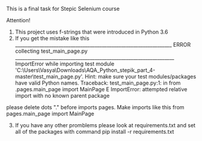 ﻿This is a final task for Stepic Selenium course

Attention! 
1. This project uses f-strings that were introduced in Python 3.6
2. If you get the mistake like this 
   _________________________________________________________________ ERROR collecting test_main_page.py __________________________________________________________________
ImportError while importing test module 'C:\Users\Vasya\Downloads\AQA_Python_stepik_part_4-master\test_main_page.py'.
Hint: make sure your test modules/packages have valid Python names.
Traceback:
test_main_page.py:1: in <module>
    from .pages.main_page import MainPage
E   ImportError: attempted relative import with no known parent package

please delete dots "." before imports pages. Make imports like this
from pages.main_page import MainPage

3.  If you have any other promblems please look at requirements.txt and set all of the packages with command
   pip install -r requirements.txt
